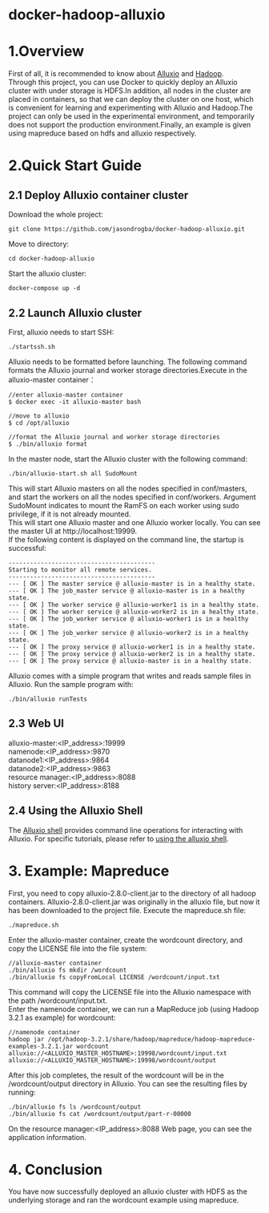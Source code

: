 # docker-hadoop-alluxio
# 1.Overview
First of all, it is recommended to know about [Alluxio](https://docs.alluxio.io/os/user/stable/en/Overview.html) and [Hadoop](https://hadoop.apache.org/).  
Through this project, you can use Docker to quickly deploy an Alluxio cluster with under storage is HDFS.In addition, all nodes in the cluster are placed in containers, so that we can deploy the cluster on one host, which is convenient for learning and experimenting with Alluxio and Hadoop.The project can only be used in the experimental environment, and temporarily does not support the production environment.Finally, an example is given using mapreduce based on hdfs and alluxio respectively.
# 2.Quick Start Guide
## 2.1 Deploy Alluxio container cluster
Download the whole project: 
```
git clone https://github.com/jasondrogba/docker-hadoop-alluxio.git
```
Move to directory:
```
cd docker-hadoop-alluxio
```
Start the alluxio cluster:
```
docker-compose up -d
```
<!-- If the following content is displayed on the command line, the startup is successful:
```
[+] Running 8/8
 ⠿ Container alluxio-worker   Started                                            1.2s
 ⠿ Container resourcemanager  Started                                            1.4s
 ⠿ Container alluxio-master   Started                                            1.4s
 ⠿ Container datanode1        Started                                            1.8s
 ⠿ Container namenode         Started                                            1.8s
 ⠿ Container datanode2        Started                                            1.5s
 ⠿ Container nodemanager      Started                                            1.8s
 ⠿ Container historyserver    Started                                            1.2s
 ``` -->
## 2.2 Launch Alluxio cluster
First, alluxio needs to start SSH:
```
./startssh.sh
```
Alluxio needs to be formatted before launching. The following command formats the Alluxio journal and worker storage directories.Execute in the alluxio-master container：
```
//enter alluxio-master container
$ docker exec -it alluxio-master bash

//move to alluxio
$ cd /opt/alluxio

//format the Alluxio journal and worker storage directories 
$ ./bin/alluxio format
```
In the master node, start the Alluxio cluster with the following command:
```
./bin/alluxio-start.sh all SudoMount
```
This will start Alluxio masters on all the nodes specified in conf/masters, and start the workers on all the nodes specified in conf/workers. Argument SudoMount indicates to mount the RamFS on each worker using sudo privilege, if it is not already mounted.  
This will start one Alluxio master and one Alluxio worker locally. You can see the master UI at http://localhost:19999.  
If the following content is displayed on the command line, the startup is successful:
```
-----------------------------------------
Starting to monitor all remote services.
-----------------------------------------
--- [ OK ] The master service @ alluxio-master is in a healthy state.
--- [ OK ] The job_master service @ alluxio-master is in a healthy state.
--- [ OK ] The worker service @ alluxio-worker1 is in a healthy state.
--- [ OK ] The worker service @ alluxio-worker2 is in a healthy state.
--- [ OK ] The job_worker service @ alluxio-worker1 is in a healthy state.
--- [ OK ] The job_worker service @ alluxio-worker2 is in a healthy state.
--- [ OK ] The proxy service @ alluxio-worker1 is in a healthy state.
--- [ OK ] The proxy service @ alluxio-worker2 is in a healthy state.
--- [ OK ] The proxy service @ alluxio-master is in a healthy state.
```
Alluxio comes with a simple program that writes and reads sample files in Alluxio. Run the sample program with:
```
./bin/alluxio runTests
```
## 2.3 Web UI
alluxio-master:<IP_address>:19999  
namenode:<IP_address>:9870  
datanode1:<IP_address>:9864  
datanode2:<IP_address>:9863  
resource manager:<IP_address>:8088  
history server:<IP_address>:8188 
## 2.4  Using the Alluxio Shell
The [Alluxio shell](https://docs.alluxio.io/os/user/stable/en/operation/User-CLI.html) provides command line operations for interacting with Alluxio. For specific tutorials, please refer to [using the alluxio shell](https://docs.alluxio.io/os/user/stable/en/overview/Getting-Started.html#:~:text=and%20worker%20respectively.-,Using%20the%20Alluxio%20Shell,-The%20Alluxio%20shell).

# 3. Example: Mapreduce
First, you need to copy alluxio-2.8.0-client.jar to the directory of all hadoop containers. Alluxio-2.8.0-client.jar was originally in the alluxio file, but now it has been downloaded to the project file. Execute the mapreduce.sh file:
```
./mapreduce.sh
```
Enter the alluxio-master container, create the wordcount directory, and copy the LICENSE file into the file system:
```
//alluxio-master container
./bin/alluxio fs mkdir /wordcount
./bin/alluxio fs copyFromLocal LICENSE /wordcount/input.txt
```
This command will copy the LICENSE file into the Alluxio namespace with the path /wordcount/input.txt.  
Enter the namenode container, we can run a MapReduce job (using Hadoop 3.2.1 as example) for wordcount:
```
//namenode container
hadoop jar /opt/hadoop-3.2.1/share/hadoop/mapreduce/hadoop-mapreduce-examples-3.2.1.jar wordcount alluxio://<ALLUXIO_MASTER_HOSTNAME>:19998/wordcount/input.txt alluxio://<ALLUXIO_MASTER_HOSTNAME>:19998/wordcount/output
```
After this job completes, the result of the wordcount will be in the /wordcount/output directory in Alluxio. You can see the resulting files by running:
```
./bin/alluxio fs ls /wordcount/output
./bin/alluxio fs cat /wordcount/output/part-r-00000
```
On the resource manager:<IP_address>:8088 Web page, you can see the application information.
# 4. Conclusion
You have now successfully deployed an alluxio cluster with HDFS as the underlying storage and ran the wordcount example using mapreduce.





